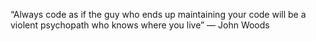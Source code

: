 
“Always code as if the guy who ends up maintaining your code will be a violent psychopath who knows where you live”
― John Woods
